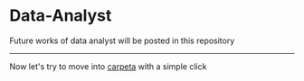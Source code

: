 # Data-Analyst
Future works of data analyst will be posted in this repository

---
Now let's try to move into [carpeta](/carpeta/) with a simple click
